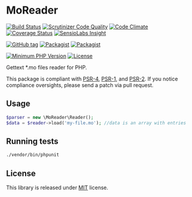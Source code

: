 # MoReader
[![Build Status](https://api.travis-ci.org/MAXakaWIZARD/MoReader.png?branch=master)](https://travis-ci.org/MAXakaWIZARD/MoReader) 
[![Scrutinizer Code Quality](https://scrutinizer-ci.com/g/MAXakaWIZARD/MoReader/badges/quality-score.png?b=master)](https://scrutinizer-ci.com/g/MAXakaWIZARD/MoReader/?branch=master)
[![Code Climate](https://codeclimate.com/github/MAXakaWIZARD/MoReader/badges/gpa.svg)](https://codeclimate.com/github/MAXakaWIZARD/MoReader)
[![Coverage Status](https://coveralls.io/repos/MAXakaWIZARD/MoReader/badge.svg?branch=master)](https://coveralls.io/r/MAXakaWIZARD/MoReader?branch=master)
[![SensioLabs Insight](https://img.shields.io/sensiolabs/i/0e33f564-fad4-4f89-8078-8c9d0772b0c4.svg)](https://insight.sensiolabs.com/projects/0e33f564-fad4-4f89-8078-8c9d0772b0c4)

[![GitHub tag](https://img.shields.io/github/tag/MAXakaWIZARD/MoReader.svg?label=latest)](https://packagist.org/packages/maxakawizard/mo-reader) 
[![Packagist](https://img.shields.io/packagist/dt/maxakawizard/mo-reader.svg)](https://packagist.org/packages/maxakawizard/mo-reader)
[![Packagist](https://img.shields.io/packagist/dm/maxakawizard/mo-reader.svg)](https://packagist.org/packages/maxakawizard/mo-reader)

[![Minimum PHP Version](http://img.shields.io/badge/php-%3E%3D%205.3-8892BF.svg)](https://php.net/)
[![License](https://img.shields.io/packagist/l/maxakawizard/mo-reader.svg)](https://packagist.org/packages/maxakawizard/mo-reader)

Gettext *.mo files reader for PHP.

This package is compliant with [PSR-4](http://www.php-fig.org/psr/4/), [PSR-1](http://www.php-fig.org/psr/1/), and [PSR-2](http://www.php-fig.org/psr/2/).
If you notice compliance oversights, please send a patch via pull request.

## Usage
```php
$parser = new \MoReader\Reader();
$data = $reader->load('my-file.mo'); //data is an array with entries
```

## Running tests
```bash
./vendor/bin/phpunit
```

## License
This library is released under [MIT](http://www.tldrlegal.com/license/mit-license) license.
